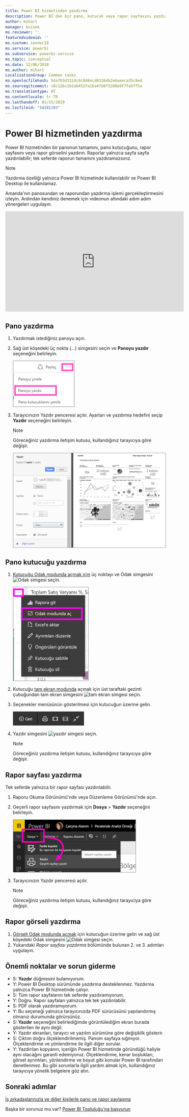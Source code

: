 ```yaml
---
title: Power BI hizmetinden yazdırma
description: Power BI'dan bir pano, kutucuk veya rapor sayfasını yazdırma.
author: mihart
manager: kvivek
ms.reviewer: ''
featuredvideoid: ''
ms.custom: seodec18
ms.service: powerbi
ms.subservice: powerbi-service
ms.topic: conceptual
ms.date: 12/06/2018
ms.author: mihart
LocalizationGroup: Common tasks
ms.openlocfilehash: 54af03d332dc9c848ecd83264b2e6aeeca35c9ed
ms.sourcegitcommit: c8c126c1b2ab4527a16a4fb8f5208e0f7fa5ff5a
ms.translationtype: HT
ms.contentlocale: tr-TR
ms.lasthandoff: 01/15/2019
ms.locfileid: "54281103"
---
```

# <a name="printing-from-power-bi-service"></a>Power BI hizmetinden yazdırma
Power BI hizmetinden bir panonun tamamını, pano kutucuğunu, rapor sayfasını veya rapor görselini yazdırın. Raporlar yalnızca sayfa sayfa yazdırılabilir; tek seferde raporun tamamını yazdıramazsınız.

> [!NOTE]
> Yazdırma özelliği yalnızca Power BI hizmetinde kullanılabilir ve Power BI Desktop ile kullanılamaz.
> 
> 

Amanda'nın panosundan ve raporundan yazdırma işlemi gerçekleştirmesini izleyin. Ardından kendiniz denemek için videonun altındaki adım adım yönergeleri uygulayın.

<iframe width="560" height="315" src="https://www.youtube.com/embed/jtlLGRKBvXY" frameborder="0" allowfullscreen></iframe>

## <a name="print-a-dashboard"></a>Pano yazdırma
1. Yazdırmak istediğiniz panoyu açın.
2. Sağ üst köşedeki üç nokta (...) simgesini seçin ve **Panoyu yazdır** seçeneğini belirleyin.
   
    ![Panoyu yazdır seçeneği](./media/end-user-print/pbi_print_dash_ellipses.png)
3. Tarayıcınızın Yazdır penceresi açılır. Ayarları ve yazdırma hedefini seçip **Yazdır** seçeneğini belirleyin.
   
   > [!NOTE]
   > Göreceğiniz yazdırma iletişim kutusu, kullandığınız tarayıcıya göre değişir.
   > 
   
    ![yazdır iletişim kutusu](./media/end-user-print/pbi_print_dash_new2.png)

## <a name="print-a-dashboard-tile"></a>Pano kutucuğu yazdırma
1. [Kutucuğu Odak modunda açmak için](end-user-focus.md) üç noktayı ve Odak simgesini ![Odak simgesi](./media/end-user-print/power-bi-focus-icon.png) seçin.
   
    ![üç nokta menüsü](./media/end-user-print/menu-options.png)
2. Kutucuğu [tam ekran modunda](end-user-focus.md) açmak için üst taraftaki gezinti çubuğundan tam ekran simgesini ![tam ekran simgesi](./media/end-user-print/power-bi-full-screen-icon.png) seçin.
3. Seçenekler menüsünün gösterilmesi için kutucuğun üzerine gelin.
   
    ![tam ekran seçenekler menüsü](./media/end-user-print/menu-options-new.png)
4. Yazdır simgesini ![yazdır simgesi](./media/end-user-print/print-icon.png) seçin.     
   
   > [!NOTE]
   > Göreceğiniz yazdırma iletişim kutusu, kullandığınız tarayıcıya göre değişir.
   > 
   > 

## <a name="print-a-report-page"></a>Rapor sayfası yazdırma
Tek seferde yalnızca bir rapor sayfası yazdırılabilir.

1. Raporu Okuma Görünümü'nde veya Düzenleme Görünümü'nde açın.
2. Geçerli rapor sayfasını yazdırmak için **Dosya** > **Yazdır** seçeneğini belirleyin.
   
    ![Power BI Dosya menüsü](./media/end-user-print/power-bi-print.png)
3. Tarayıcınızın Yazdır penceresi açılır.
   
   > [!NOTE]
   > Göreceğiniz yazdırma iletişim kutusu, kullandığınız tarayıcıya göre değişir.
   > 
   > 

## <a name="print-a-report-visual"></a>Rapor görseli yazdırma
1. [Görseli Odak modunda açmak](end-user-focus.md) için kutucuğun üzerine gelin ve sağ üst köşedeki Odak simgesini ![Odak simgesi](./media/end-user-print/power-bi-focus-icon.png) seçin.
2. Yukarıdaki *Rapor sayfası yazdırma* bölümünde bulunan 2. ve 3. adımları uygulayın.

## <a name="considerations-and-troubleshooting"></a>Önemli noktalar ve sorun giderme
* S: **Yazdır** düğmesini bulamıyorum.    
* Y: Power BI Desktop sürümünde yazdırma desteklenmez.  Yazdırma yalnızca Power BI hizmetinde çalışır.
* S: Tüm rapor sayfalarını tek seferde yazdıramıyorum.    
* Y: Doğru. Rapor sayfaları yalnızca tek tek yazdırılabilir.
* S: PDF olarak yazdıramıyorum.    
* Y: Bu seçeneği yalnızca tarayıcınızda PDF sürücüsünü yapılandırmış olmanız durumunda görürsünüz.    
* S: **Yazdır** seçeneğini belirlediğimde görüntülediğim ekran burada gösterilen ile aynı değil.    
* Y: Yazdır ekranları, tarayıcı ve yazılım sürümüne göre değişiklik gösterir.
* S: Çıktım doğru ölçeklendirilmemiş.  Panom sayfaya sığmıyor. Ölçeklendirme ve yönlendirme ile ilgili diğer sorular.    
* Y: Yazdırılan kopyanın, içeriğin Power BI hizmetinde göründüğü haliyle aynı olacağını garanti edemiyoruz. Ölçeklendirme, kenar boşlukları, görsel ayrıntıları, yönlendirme ve boyut gibi konular Power BI tarafından denetlenmez. Bu gibi sorunlarla ilgili yardım almak için, kullandığınız tarayıcıya yönelik belgelere göz atın.      

## <a name="next-steps"></a>Sonraki adımlar
[İş arkadaşlarınızla ve diğer kişilerle pano ve rapor paylaşma](../service-share-dashboards.md)

Başka bir sorunuz mu var? [Power BI Topluluğu'na başvurun](http://community.powerbi.com/)

